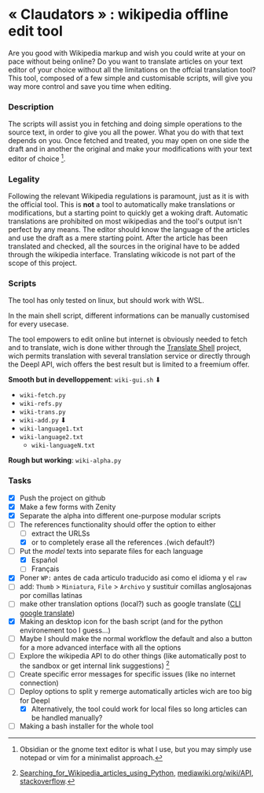 # « Claudators » : wikipedia offline edit tool

Are you good with Wikipedia markup and wish you could write at your on pace without being online?
Do you want to translate articles on your text editor of your choice without all the limitations on the offcial translation tool?
This tool, composed of a few simple and customisable scripts, will give you way more control and save you time when editing.

### Description

The scripts will assist you in fetching and doing simple operations to the source text, in order to give you all the power. What you do with that text depends on you. Once fetched and treated, you may open on one side the draft and in another the original and make your modifications with your text editor of choice [^1]. 

### Legality

Following the relevant Wikipedia regulations is paramount, just as it is with the official tool. This is **not** a tool to automatically make translations or modifications, but a starting point to quickly get a woking draft. Automatic translations are prohibited on most wikipedias and the tool's output isn't perfect by any means. The editor should know the language of the articles and use the draft as a mere starting point. After the article has been translated and checked, all the sources in the original have to be added through the wikipedia interface. Translating wikicode is not part of the scope of this project.

### Scripts

The tool has only tested on linux, but should work with WSL.

In the main shell script, different informations can be manually customised for every usecase.

The tool empowers to edit online but internet is obviously needed to fetch and to translate, wich is done wither through the [Translate Shell](https://www.soimort.org/translate-shell/) project, wich permits translation with several translation service or directly through the Deepl API, wich offers the best result but is limited to a freemium offer.

**Smooth but in develloppement**: 
`wiki-gui.sh`
⬇
- `wiki-fetch.py`
- `wiki-refs.py`
- `wiki-trans.py`
- `wiki-add.py`
⬇
- `wiki-language1.txt`
- `wiki-language2.txt`
 	- `wiki-languageN.txt`

**Rough but working**: `wiki-alpha.py`
### Tasks

- [X] Push the project on github
- [x] Make a few forms with Zenity
- [x] Separate the alpha into different one-purpose modular scripts
- [ ] The references functionality should offer the option to either
	- [ ] extract the URLSs 
	- [x] or to completely erase all the references .(wich default?)
- [ ] Put the _model_ texts into separate files for each language
	- [x] Español
	- [ ] Français
- [x] Poner `WP:` antes de cada articulo traducido asi como el idioma y el `raw`
- [ ] add: `Thumb` > `Miniatura`, `File` > `Archivo` y sustituir comillas anglosajonas por comillas latinas
- [ ] make other translation options (local?) such as google translate ([CLI google translate](https://ostechnix.com/use-google-translate-commandline-linux/))
- [x] Making an desktop icon for the bash script (and for the python environement too I guess...)
- [ ] Maybe I should make the normal workflow the default and also a button for a more advanced interface with all the options
- [ ]  Explore the wikipedia API to do other things (like automatically post to the sandbox or get internal link suggestions) [^2]
- [ ] Create specific error messages for specific issues (like no internet connection)
- [ ] Deploy options to split y remerge automatically articles wich are too big for Deepl
	- [x] Alternatively, the tool could work for local files so long articles can be handled manually?
- [ ] Making a bash installer for the whole tool

[^1]:Obsidian or the gnome text editor is what I use, but you may simply use notepad or vim for a minimalist approach.
[^2]:[Searching_for_Wikipedia_articles_using_Python](https://api.wikimedia.org/wiki/Searching_for_Wikipedia_articles_using_Python), [mediawiki.org/wiki/API](https://www.mediawiki.org/wiki/API:Main_page), [stackoverflow](https://stackoverflow.com/questions/627594/is-there-a-wikipedia-api/627606#627606).
